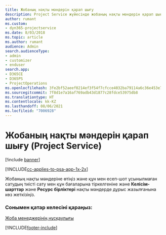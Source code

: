```yaml
---
title: Жобаның нақты мәндерін қарап шығу
description: Project Service жүйесінде жобаның нақты мәндерін қарап шығу жолы
author: rumant
ms.custom:
- dyn365-projectservice
ms.date: 8/03/2018
ms.topic: article
ms.author: rumant
audience: Admin
search.audienceType:
- admin
- customizer
- enduser
search.app:
- D365CE
- D365PS
- ProjectOperations
ms.openlocfilehash: 3fe2bf52aeef0214ef3f54f7cfcce4032ba79114a6c36e453e7412a85af52a49
ms.sourcegitcommit: 7f8d1e7a16af769adb43d1877c28fdce53975db8
ms.translationtype: HT
ms.contentlocale: kk-KZ
ms.lasthandoff: 08/06/2021
ms.locfileid: "7006928"
---
```

# <a name="review-project-actuals-project-service"></a>Жобаның нақты мәндерін қарап шығу (Project Service)

[!include [banner](../includes/psa-now-project-operations.md)]

[!INCLUDE[cc-applies-to-psa-app-1x-2x](../includes/cc-applies-to-psa-app-1x-2x.md)]

Жобаның нақты мәндеріне өтіңіз және құн мен есеп-шот ұсынылмаған сатудың тиісті сату мен құн бағаларына тіркелгеніне және **Келісім-шарттар** және **Ресурс бірліктері** нақты мәндерде дұрыс жазылғанына көз жеткізіңіз.  
  
### <a name="see-also"></a>Сонымен қатар келесіні қараңыз:  
 [Жоба менеджерінің нұсқаулығы](../psa/project-manager-guide.md)


[!INCLUDE[footer-include](../includes/footer-banner.md)]